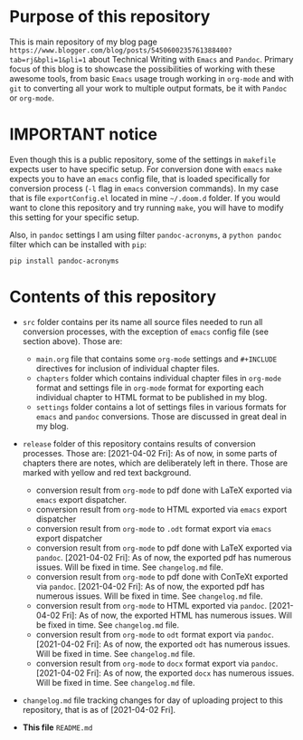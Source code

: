 # Purpose of this repository

This is main repository of my blog page `https://www.blogger.com/blog/posts/5450600235761388400?tab=rj&bpli=1&pli=1` about Technical Writing with `Emacs` and `Pandoc`. Primary focus of this blog is to showcase the possibilities of working with these awesome tools, from basic `Emacs` usage trough working in `org-mode` and with `git` to converting all your work to multiple output formats, be it with `Pandoc` or `org-mode`.

# IMPORTANT notice

Even though this is a public repository, some of the settings in `makefile` expects user to have specific setup. For conversion done with `emacs` `make` expects you to have an `emacs` config file, that is loaded specifically for conversion process (`-l` flag in `emacs` conversion commands). In my case that is file `exportConfig.el` located in mine `~/.doom.d` folder. If you would want to clone this repository and try running `make`, you will have to modify this setting for your specific setup.

Also, in `pandoc` settings I am using filter `pandoc-acronyms`, a `python pandoc` filter which can be installed with `pip`:

``` shell
pip install pandoc-acronyms
```

# Contents of this repository

- `src` folder contains per its name all source files needed to run all conversion processes, with the exception of `emacs` config file (see section above). Those are:

    + `main.org` file that contains some `org-mode` settings and `#+INCLUDE` directives for inclusion of individual chapter files.
    + `chapters` folder which contains individual chapter files in `org-mode` format and settings file in `org-mode` format for exporting each individual chapter to HTML format to be published in my blog.
    + `settings` folder contains a lot of settings files in various formats for `emacs` and `pandoc` conversions. Those are discussed in great deal in my blog.

- `release` folder of this repository contains results of conversion processes. Those are:
[2021-04-02 Fri]: As of now, in some parts of chapters there are notes, which are deliberately left in there. Those are marked with yellow and red text background.

    + conversion result from `org-mode` to pdf done with LaTeX exported via `emacs` export dispatcher.
    + conversion result from `org-mode` to HTML exported via `emacs` export dispatcher
    + conversion result from `org-mode` to `.odt` format export via `emacs` export dispatcher
    + conversion result from `org-mode` to pdf done with LaTeX exported via `pandoc`.
   [2021-04-02 Fri]: As of now, the exported pdf has numerous issues. Will be fixed in time. See `changelog.md` file.
    + conversion result from `org-mode` to pdf done with ConTeXt exported via `pandoc`.
   [2021-04-02 Fri]: As of now, the exported pdf has numerous issues. Will be fixed in time. See `changelog.md` file.
    + conversion result from `org-mode` to HTML exported via `pandoc`.
   [2021-04-02 Fri]: As of now, the exported HTML has numerous issues. Will be fixed in time. See `changelog.md` file.
    + conversion result from `org-mode` to `odt` format export via `pandoc`.
   [2021-04-02 Fri]: As of now, the exported `odt` has numerous issues. Will be fixed in time. See `changelog.md` file.
    + conversion result from `org-mode` to `docx` format export via `pandoc`.
   [2021-04-02 Fri]: As of now, the exported `docx` has numerous issues. Will be fixed in time. See `changelog.md` file. 
   
- `changelog.md` file tracking changes for day of uploading project to this repository, that is as of [2021-04-02 Fri].
- **This file** `README.md`
